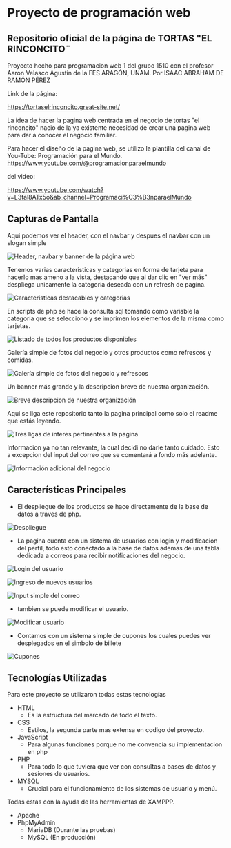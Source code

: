 # Proyecto de programación web

## Repositorio oficial de la página de TORTAS "EL RINCONCITO¨

Proyecto hecho para programacion web 1 del grupo 1510 con el profesor Aaron Velasco Agustín de la FES ARAGÓN, UNAM.
Por ISAAC ABRAHAM DE RAMÓN PÉREZ

Link de la página:

https://tortaselrinconcito.great-site.net/


La idea de hacer la pagina web centrada en el negocio de tortas "el rinconcito" nacio de la ya existente necesidad de crear una pagina web para dar a conocer el negocio familiar.

Para hacer el diseño de la pagina web, se utilizo la plantilla del canal de You-Tube: Programación para el Mundo.
https://www.youtube.com/@programacionparaelmundo

del video:

https://www.youtube.com/watch?v=L3tal8ATx5o&ab_channel=Programaci%C3%B3nparaelMundo

## Capturas de Pantalla
Aqui podemos ver el header, con el navbar y despues el navbar con un slogan simple

![Header, navbar y banner de la página web](media/readme/parteAlta.png)

Tenemos varias caracteristicas y categorias en forma de tarjeta para hacerlo mas ameno a la vista, destacando que al dar clic en "ver más" despliega unicamente la categoria deseada con un refresh de pagina.

![Caracteristicas destacables y categorias](media/readme/features%20y%20categorias.png)

En scripts de php se hace la consulta sql tomando como variable la categoria que se seleccionó y se imprimen los elementos de la misma como tarjetas.

![Listado de todos los productos disponibles](media/readme/productos.png)

Galería simple de fotos del negocio y otros productos como refrescos y comidas.

![Galería simple de fotos del negocio y refrescos](media/readme/galeria.png)

Un banner más grande y la descripcion breve de nuestra organización.

![Breve descripcion de nuestra organización](media/readme/nosotros.png)

Aqui se liga este repositorio tanto la pagina principal como solo el readme que estás leyendo.

![Tres ligas de interes pertinentes a la pagina](media/readme/ligas%20de%20interes.png)

Informacion ya no tan relevante, la cual decidi no darle tanto cuidado. Esto a excepcion del input del correo que se comentará a fondo más adelante.

![Información adicional del negocio](media/readme/footer.png)



## Características Principales


- El despliegue de los productos se hace directamente de la base de datos a traves de php.

![Despliegue](media/readme/productos.png)

- La pagina cuenta con un sistema de usuarios con login y modificacion del perfil, todo esto conectado a la base de datos ademas de una tabla dedicada a correos para recibir notificaciones del negocio.

![Login del usuario](media/readme/login.png)

![Ingreso de nuevos usuarios](media/readme/registro.png)


![Input simple del correo](media/readme/boletin.png)

- tambien se puede modificar el usuario.

![Modificar usuario](media/readme/editarUser.png)

- Contamos con un sistema simple de cupones los cuales puedes ver desplegados en el simbolo de billete

![Cupones](media/readme/cupones.png)

## Tecnologías Utilizadas

Para este proyecto se utilizaron todas estas tecnologías

- HTML
    - Es la estructura del marcado de todo el texto.
- CSS
    - Estilos, la segunda parte mas extensa en codigo del proyecto.
- JavaScript
    - Para algunas funciones porque no me convencía su implementacion en php
- PHP
    - Para todo lo que tuviera que ver con consultas a bases de datos y sesiones de usuarios.
- MYSQL
    - Crucial para el funcionamiento de los sistemas de usuario y menú.

Todas estas con la ayuda de las herramientas de XAMPPP.
- Apache
- PhpMyAdmin
    - MariaDB (Durante las pruebas)
    - MySQL (En producción)
